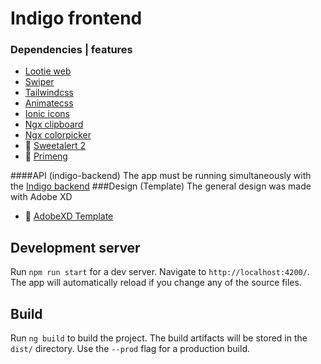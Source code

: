# Indigo frontend

### Dependencies | features

- [Lootie web](https://github.com/airbnb/lottie-web)
- [Swiper](https://swiperjs.com/)
- [Tailwindcss](https://tailwindcss.com/)
- [Animatecss](https://animate.style/)
- [Ionic icons](https://ionicons.com/)
- [Ngx clipboard](https://www.npmjs.com/package/ngx-clipboard)
- [Ngx colorpicker](https://www.npmjs.com/package/ngx-color-picker)
- 🍬 [Sweetalert 2](https://sweetalert2.github.io/)
- 🦁 [Primeng](https://www.primefaces.org/primeng/showcase/#/setup)

####API (indigo-backend)
The app must be running simultaneously with the [Indigo backend](https://github.com/alexFiorenza/Indigo-API)
###Design (Template)
The general design was made with Adobe XD

- 📝 [AdobeXD Template](https://xd.adobe.com/view/822b2843-3c43-4558-99f2-418f2fc65eea-d778/grid/)

## Development server

Run `npm run start` for a dev server. Navigate to `http://localhost:4200/`. The app will automatically reload if you change any of the source files.

## Build

Run `ng build` to build the project. The build artifacts will be stored in the `dist/` directory. Use the `--prod` flag for a production build.
